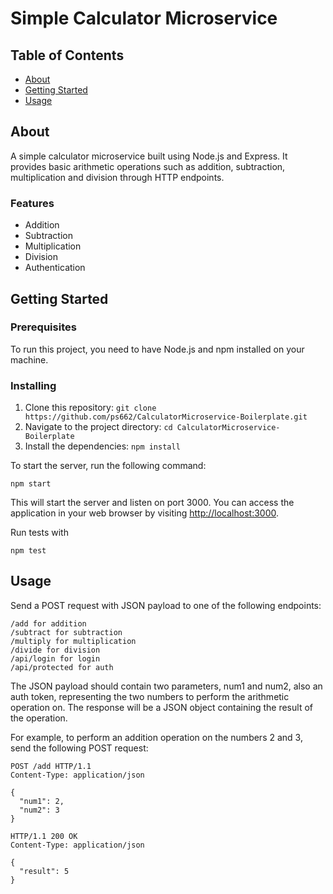 # Simple Calculator Microservice
## Table of Contents

- [About](#about)
- [Getting Started](#getting_started)
- [Usage](#usage)

## About <a name = "about"></a>

A simple calculator microservice built using Node.js and Express. It provides basic arithmetic operations such as addition, subtraction, multiplication and division through HTTP endpoints.

### Features

- Addition
- Subtraction
- Multiplication
- Division
- Authentication

## Getting Started <a name = "getting_started"></a>

### Prerequisites

To run this project, you need to have Node.js and npm installed on your machine.

### Installing

1. Clone this repository: `git clone https://github.com/ps662/CalculatorMicroservice-Boilerplate.git`
2. Navigate to the project directory: `cd CalculatorMicroservice-Boilerplate`
3. Install the dependencies: `npm install`

To start the server, run the following command:

```
npm start
```

This will start the server and listen on port 3000. You can access the application in your web browser by visiting [http://localhost:3000](http://localhost:3000).

Run tests with

```
npm test
```

## Usage <a name = "usage"></a>

Send a POST request with JSON payload to one of the following endpoints:

    /add for addition
    /subtract for subtraction
    /multiply for multiplication
    /divide for division
    /api/login for login
    /api/protected for auth

The JSON payload should contain two parameters, num1 and num2, also an auth token, representing the two numbers to perform the arithmetic operation on. The response will be a JSON object containing the result of the operation.

For example, to perform an addition operation on the numbers 2 and 3, send the following POST request:

```
POST /add HTTP/1.1
Content-Type: application/json

{
  "num1": 2,
  "num2": 3
}
```
```
HTTP/1.1 200 OK
Content-Type: application/json

{
  "result": 5
}
```


